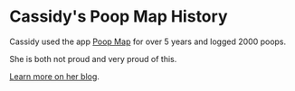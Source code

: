# Cassidy's Poop Map History

Cassidy used the app [Poop Map](https://www.poopmap.net/) for over 5 years and logged 2000 poops.

She is both not proud and very proud of this.

[Learn more on her blog](https://cassidoo.co/post/two-thousand-poops).
